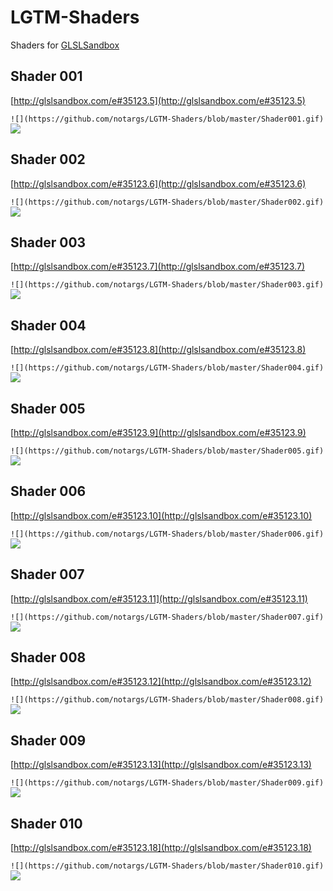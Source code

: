 # LGTM-Shaders
Shaders for [GLSLSandbox](http://glslsandbox.com)


## Shader 001
[http://glslsandbox.com/e#35123.5](http://glslsandbox.com/e#35123.5)

`![](https://github.com/notargs/LGTM-Shaders/blob/master/Shader001.gif)`
![](https://github.com/notargs/LGTM-Shaders/blob/master/Shader001.gif)

## Shader 002
[http://glslsandbox.com/e#35123.6](http://glslsandbox.com/e#35123.6)

`![](https://github.com/notargs/LGTM-Shaders/blob/master/Shader002.gif)`
![](https://github.com/notargs/LGTM-Shaders/blob/master/Shader002.gif)

## Shader 003
[http://glslsandbox.com/e#35123.7](http://glslsandbox.com/e#35123.7)

`![](https://github.com/notargs/LGTM-Shaders/blob/master/Shader003.gif)`
![](https://github.com/notargs/LGTM-Shaders/blob/master/Shader003.gif)

## Shader 004
[http://glslsandbox.com/e#35123.8](http://glslsandbox.com/e#35123.8)

`![](https://github.com/notargs/LGTM-Shaders/blob/master/Shader004.gif)`
![](https://github.com/notargs/LGTM-Shaders/blob/master/Shader004.gif)

## Shader 005
[http://glslsandbox.com/e#35123.9](http://glslsandbox.com/e#35123.9)

`![](https://github.com/notargs/LGTM-Shaders/blob/master/Shader005.gif)`
![](https://github.com/notargs/LGTM-Shaders/blob/master/Shader005.gif)

## Shader 006
[http://glslsandbox.com/e#35123.10](http://glslsandbox.com/e#35123.10)

`![](https://github.com/notargs/LGTM-Shaders/blob/master/Shader006.gif)`
![](https://github.com/notargs/LGTM-Shaders/blob/master/Shader006.gif)

## Shader 007
[http://glslsandbox.com/e#35123.11](http://glslsandbox.com/e#35123.11)

`![](https://github.com/notargs/LGTM-Shaders/blob/master/Shader007.gif)`
![](https://github.com/notargs/LGTM-Shaders/blob/master/Shader007.gif)

## Shader 008
[http://glslsandbox.com/e#35123.12](http://glslsandbox.com/e#35123.12)

`![](https://github.com/notargs/LGTM-Shaders/blob/master/Shader008.gif)`
![](https://github.com/notargs/LGTM-Shaders/blob/master/Shader008.gif)

## Shader 009
[http://glslsandbox.com/e#35123.13](http://glslsandbox.com/e#35123.13)

`![](https://github.com/notargs/LGTM-Shaders/blob/master/Shader009.gif)`
![](https://github.com/notargs/LGTM-Shaders/blob/master/Shader009.gif)

## Shader 010
[http://glslsandbox.com/e#35123.18](http://glslsandbox.com/e#35123.18)

`![](https://github.com/notargs/LGTM-Shaders/blob/master/Shader010.gif)`
![](https://github.com/notargs/LGTM-Shaders/blob/master/Shader010.gif)
